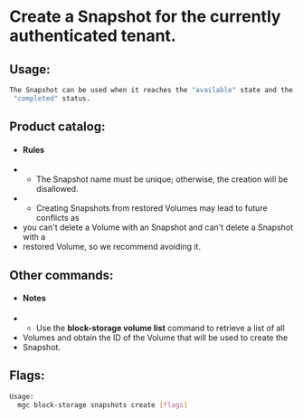 # Create a Snapshot for the currently authenticated tenant.

## Usage:
```bash
The Snapshot can be used when it reaches the "available" state and the
 "completed" status.
```

## Product catalog:
- #### Rules
- - The Snapshot name must be unique; otherwise, the creation will be disallowed.
- - Creating Snapshots from restored Volumes may lead to future conflicts as
- you can't delete a Volume with an Snapshot and can't delete a Snapshot with a
- restored Volume, so we recommend avoiding it.

## Other commands:
- #### Notes
- - Use the **block-storage volume list** command to retrieve a list of all
- Volumes and obtain the ID of the Volume that will be used to create the
- Snapshot.

## Flags:
```bash
Usage:
  mgc block-storage snapshots create [flags]
```

